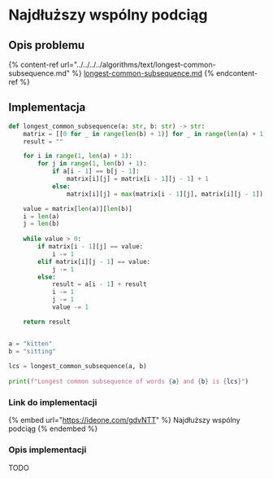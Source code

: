 # Najdłuższy wspólny podciąg

## Opis problemu

{% content-ref url="../../../../algorithms/text/longest-common-subsequence.md" %}
[longest-common-subsequence.md](../../../../algorithms/text/longest-common-subsequence.md)
{% endcontent-ref %}

## Implementacja

```python
def longest_common_subsequence(a: str, b: str) -> str:
    matrix = [[0 for _ in range(len(b) + 1)] for _ in range(len(a) + 1)]
    result = ""

    for i in range(1, len(a) + 1):
        for j in range(1, len(b) + 1):
            if a[i - 1] == b[j - 1]:
                matrix[i][j] = matrix[i - 1][j - 1] + 1
            else:
                matrix[i][j] = max(matrix[i - 1][j], matrix[i][j - 1])

    value = matrix[len(a)][len(b)]
    i = len(a)
    j = len(b)
    
    while value > 0:
        if matrix[i - 1][j] == value:
            i -= 1
        elif matrix[i][j - 1] == value:
            j -= 1
        else:
            result = a[i - 1] + result
            i -= 1
            j -= 1
            value -= 1

    return result


a = "kitten"
b = "sitting"
    
lcs = longest_common_subsequence(a, b)
    
print(f"Longest common subsequence of words {a} and {b} is {lcs}")
```

### Link do implementacji

{% embed url="https://ideone.com/gdvNTT" %}
Najdłuższy wspólny podciąg
{% endembed %}

### Opis implementacji

TODO
